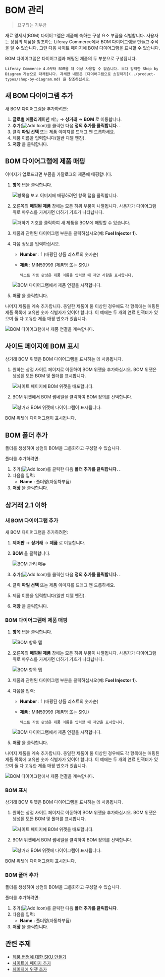 # BOM 관리

> 요구되는 기부금

재료 명세서(BOM) 다이어그램은 제품에 속하는 구성 요소 부품을 식별합니다. 사용자는 상점의 제품을 참조하는 Liferay Commerce에서 BOM 다이어그램을 만들고 주석을 달 수 있습니다. 그런 다음 사이트 페이지에 BOM 다이어그램을 표시할 수 있습니다.

BOM 다이어그램은 다이어그램과 매핑된 제품의 두 부분으로 구성됩니다.

```{important}
Liferay Commerce 4.0부터 BOM을 더 이상 사용할 수 없습니다. 보다 강력한 Shop by Diagram 기능으로 대체됩니다. 자세한 내용은 [다이어그램으로 쇼핑하기](../product-types/shop-by-diagram.md) 을 참조하십시오. 
```

## 새 BOM 다이어그램 추가

새 BOM 다이어그램을 추가하려면:

1. **글로벌 애플리케이션** 메뉴 &rarr; **상거래** &rarr; **BOM** 로 이동합니다.
1. 추가(![Add Icon](../../../images/icon-add.png))를 클릭한 다음 **정의 추가를 클릭합니다.** .
1. 클릭 **파일 선택** 또는 제품 이미지를 드래그 앤 드롭하세요.
1. 제품 이름을 입력합니다(일반 디젤 엔진).
1. **저장** 을 클릭합니다.

## BOM 다이어그램에 제품 매핑

이미지가 업로드되면 부품을 카탈로그의 제품에 매핑합니다.

1. **항목** 탭을 클릭합니다.

    ![항목을 보고 이미지에 매핑하려면 항목 탭을 클릭합니다.](./managing-boms/images/02.png)

2. 오른쪽의 **매핑된 제품** 창에는 모든 하위 부품이 나열됩니다. 사용자가 다이어그램 위로 마우스를 가져가면 더하기 기호가 나타납니다.

    ![더하기 기호를 클릭하여 새 제품을 BOM에 매핑할 수 있습니다.](./managing-boms/images/03.png)

3. 제품과 관련된 다이어그램 부분을 클릭하십시오(예: **Fuel Injector 1**).

4. 다음 정보를 입력하십시오.

    * **Number** : 1 (매핑된 상품 리스트의 숫자순)
    * **제품** : MIN59999 (제품명 또는 SKU)

      ```{tip}
      텍스트 자동 완성은 제품 이름을 입력할 때 제안 사항을 표시합니다.
      ```

    ![BOM 다이어그램에서 제품 연결을 시작합니다.](./managing-boms/images/04.png)

5. **저장** 을 클릭합니다.

나머지 제품을 계속 추가합니다. 동일한 제품이 둘 이상인 경우에도 각 항목에는 매핑된 제품 목록에 고유한 숫자 식별자가 있어야 합니다. 이 예에는 두 개의 연료 인젝터가 있으며 둘 다 고유한 제품 매핑 번호가 있습니다.

![BOM 다이어그램에서 제품 연결을 계속합니다.](./managing-boms/images/05.png)

## 사이트 페이지에 BOM 표시

상거래 BOM 위젯은 BOM 다이어그램을 표시하는 데 사용됩니다.

1. 원하는 상점 사이트 페이지로 이동하여 BOM 위젯을 추가하십시오. BOM 위젯은 생성된 모든 BOM 및 폴더를 표시합니다.

    ![사이트 페이지에 BOM 위젯을 배포합니다.](./managing-boms/images/06.png)

1. BOM 위젯에서 BOM 썸네일을 클릭하여 BOM 정의를 선택합니다.

    ![상거래 BOM 위젯에 다이어그램이 표시됩니다.](./managing-boms/images/07.png)

BOM 위젯에 다이어그램이 표시됩니다.

## BOM 폴더 추가

폴더를 생성하여 상점의 BOM을 그룹화하고 구성할 수 있습니다.

폴더를 추가하려면:

1. 추가(![Add Icon](../../../images/icon-add.png))를 클릭한 다음 **폴더 추가를 클릭합니다.** .
1. 다음을 입력:
    * **Name** : 폴더명(자동차부품)
1. **저장** 을 클릭합니다.

## 상거래 2.1 이하

### 새 BOM 다이어그램 추가

새 BOM 다이어그램을 추가하려면:

1. **제어판** &rarr; **상거래** &rarr; **제품** 로 이동합니다.
1. **BOM** 을 클릭합니다.

    ![BOM 관리 메뉴](./managing-boms/images/01.png)

1. 추가(![Add Icon](../../../images/icon-add.png))를 클릭한 다음 **정의 추가를 클릭합니다.** .
1. 클릭 **파일 선택** 또는 제품 이미지를 드래그 앤 드롭하세요.
1. 제품 이름을 입력합니다(일반 디젤 엔진).
1. **저장** 을 클릭합니다.

### BOM 다이어그램에 제품 매핑

1. **항목** 탭을 클릭합니다.

    ![BOM 항목 탭](./managing-boms/images/02.png)

1. 오른쪽의 **매핑된 제품** 창에는 모든 하위 부품이 나열됩니다. 사용자가 다이어그램 위로 마우스를 가져가면 더하기 기호가 나타납니다.

    ![BOM 항목 탭](./managing-boms/images/03.png)

1. 제품과 관련된 다이어그램 부분을 클릭하십시오(예: **Fuel Injector 1**).

1. 다음을 입력:

    * **Number** : 1 (매핑된 상품 리스트의 숫자순)
    * **제품** : MIN59999 (제품명 또는 SKU)

      ```{tip}
      텍스트 자동 완성은 제품 이름을 입력할 때 제안을 표시합니다.
      ```

    ![BOM 다이어그램에서 제품 연결을 시작합니다.](./managing-boms/images/04.png)

1. **저장** 을 클릭합니다.

나머지 제품을 계속 추가합니다. 동일한 제품이 둘 이상인 경우에도 각 항목에는 매핑된 제품 목록에 고유한 숫자 식별자가 있어야 합니다. 이 예에는 두 개의 연료 인젝터가 있으며 둘 다 고유한 제품 매핑 번호가 있습니다.

![BOM 다이어그램에서 제품 연결을 계속합니다.](./managing-boms/images/05.png)

### BOM 표시

상거래 BOM 위젯은 BOM 다이어그램을 표시하는 데 사용됩니다.

1. 원하는 상점 사이트 페이지로 이동하여 BOM 위젯을 추가하십시오. BOM 위젯은 생성된 모든 BOM 및 폴더를 표시합니다.

    ![사이트 페이지에 BOM 위젯을 배포합니다.](./managing-boms/images/06.png)

1. BOM 위젯에서 BOM 썸네일을 클릭하여 BOM 정의를 선택합니다.

    ![상거래 BOM 위젯에 다이어그램이 표시됩니다.](./managing-boms/images/07.png)

BOM 위젯에 다이어그램이 표시됩니다.

### BOM 폴더 추가

폴더를 생성하여 상점의 BOM을 그룹화하고 구성할 수 있습니다.

폴더를 추가하려면:

1. 추가(![Add Icon](../../../images/icon-add.png))를 클릭한 다음 **폴더 추가를 클릭합니다**.
1. 다음을 입력:
    * **Name** : 폴더명(자동차부품)
1. **저장** 을 클릭합니다.

## 관련 주제

* [제품 변형에 대한 SKU 만들기](./creating-skus-for-product-variants.md)
* [사이트에 페이지 추가](https://learn.liferay.com/w/dxp/site-building/creating-pages/adding-pages/adding-a-page-to-a-site)
* [페이지에 위젯 추가](https://learn.liferay.com/w/dxp/site-building/creating-pages/using-widget-pages/adding-widgets-to-a-page)
